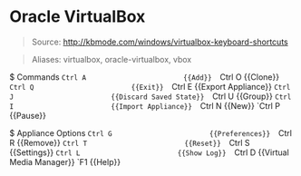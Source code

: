 # Oracle VirtualBox

> Source: http://kbmode.com/windows/virtualbox-keyboard-shortcuts

> Aliases: virtualbox, oracle-virtualbox, vbox

$ Commands
    `Ctrl A                        {{Add}} 
    `Ctrl O                        {{Clone}} 
    `Ctrl Q                        {{Exit}} 
    `Ctrl E                        {{Export Appliance}} 
    `Ctrl J                        {{Discard Saved State}} 
    `Ctrl U                        {{Group}} 
    `Ctrl I                        {{Import Appliance}} 
    `Ctrl N                        {{New}} 
    `Ctrl P                        {{Pause}} 

$ Appliance Options
    `Ctrl G                        {{Preferences}} 
    `Ctrl R                        {{Remove}} 
    `Ctrl T                        {{Reset}} 
    `Ctrl S                        {{Settings}} 
    `Ctrl L                        {{Show Log}} 
    `Ctrl D                        {{Virtual Media Manager}} 
    `F1                            {{Help}} 

